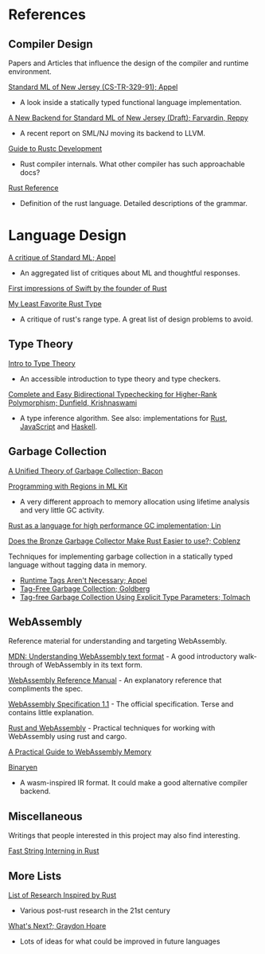 # References

## Compiler Design

Papers and Articles that influence the design of the compiler and runtime environment.

[Standard ML of New Jersey (CS-TR-329-91); Appel](https://www.cs.princeton.edu/~appel/papers/smlnj.pdf)
- A look inside a statically typed functional language implementation.

[A New Backend for Standard ML of New Jersey (Draft); Farvardin, Reppy](https://people.cs.uchicago.edu/~jhr/papers/2020/ifl-smlnj-llvm.pdf)
- A recent report on SML/NJ moving its backend to LLVM.

[Guide to Rustc Development](https://rustc-dev-guide.rust-lang.org)
- Rust compiler internals. What other compiler has such approachable docs?

[Rust Reference](https://doc.rust-lang.org/stable/reference/)
- Definition of the rust language. Detailed descriptions of the grammar.

# Language Design

[A critique of Standard ML; Appel](https://www.cs.princeton.edu/~appel/papers/critique.pdf)
- An aggregated list of critiques about ML and thoughtful responses.

[First impressions of Swift by the founder of Rust](https://graydon2.dreamwidth.org/5785.html)

[My Least Favorite Rust Type](https://ridiculousfish.com/blog/posts/least-favorite-rust-type.html)
- A critique of rust's range type. A great list of design problems to avoid.

## Type Theory

[Intro to Type Theory](https://mukulrathi.com/create-your-own-programming-language/intro-to-type-checking/)
- An accessible introduction to type theory and type checkers.

[Complete and Easy Bidirectional Typechecking for Higher-Rank Polymorphism; Dunfield, Krishnaswami](https://www.cl.cam.ac.uk/~nk480/bidir.pdf)
- A type inference algorithm. See also: implementations for
[Rust](https://github.com/JDemler/BidirectionalTypechecking),
[JavaScript](https://github.com/atennapel/bidirectional.js)
and [Haskell](https://github.com/ollef/Bidirectional).

## Garbage Collection

[A Unified Theory of Garbage Collection; Bacon](https://courses.cs.washington.edu/courses/cse590p/05au/p50-bacon.pdf)

[Programming with Regions in ML Kit](https://elsman.com/mlkit/pdf/mlkit-4.3.0.pdf)
- A very different approach to memory allocation using lifetime analysis
  and very little GC activity.

[Rust as a language for high performance GC implementation; Lin](https://dl.acm.org/doi/10.1145/2926697.2926707)

[Does the Bronze Garbage Collector Make Rust Easier to use?; Coblenz](https://arxiv.org/pdf/2110.01098.pdf)

Techniques for implementing garbage collection in a statically typed language without tagging data in memory.
- [Runtime Tags Aren't Necessary; Appel](https://www.cs.princeton.edu/~appel/papers/142.pdf)
- [Tag-Free Garbage Collection; Goldberg](https://cs.nyu.edu/~goldberg/pubs/gold91.pdf)
- [Tag-free Garbage Collection Using Explicit Type Parameters; Tolmach](https://www.cs.tufts.edu/~nr/cs257/archive/andrew-tolmach/tag-free-gc-as-published.pdf)

## WebAssembly

Reference material for understanding and targeting WebAssembly.

[MDN: Understanding WebAssembly text format](https://developer.mozilla.org/en-US/docs/WebAssembly/Understanding_the_text_format) -
A good introductory walk-through of WebAssembly in its text form.

[WebAssembly Reference Manual](https://github.com/sunfishcode/wasm-reference-manual/blob/master/WebAssembly.md) -
An explanatory reference that compliments the spec.

[WebAssembly Specification 1.1](https://webassembly.github.io/spec/core/_download/WebAssembly.pdf) -
The official specification. Terse and contains little explanation.

[Rust and WebAssembly](https://rustwasm.github.io/docs/book/introduction.html) -
Practical techniques for working with WebAssembly using rust and cargo.

[A Practical Guide to WebAssembly Memory](https://radu-matei.com/blog/practical-guide-to-wasm-memory/)

[Binaryen](https://github.com/WebAssembly/binaryen)
- A wasm-inspired IR format. It could make a good alternative compiler backend.

## Miscellaneous

Writings that people interested in this project may also find interesting.

[Fast String Interning in Rust](https://matklad.github.io/2020/03/22/fast-simple-rust-interner.html)

## More Lists

[List of Research Inspired by Rust](https://github.com/brson/my-rust-lists/blob/master/rust-inspired-research.md)
- Various post-rust research in the 21st century

[What's Next?; Graydon Hoare](https://graydon2.dreamwidth.org/253769.html)
- Lots of ideas for what could be improved in future languages